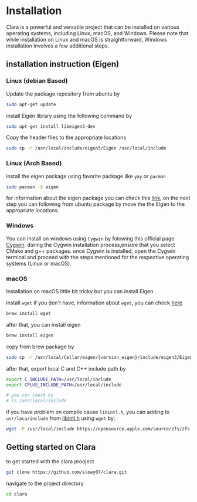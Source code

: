 # Installation

Clara is a powerful and versatile project that can be installed on various
operating systems, including Linux, macOS, and Windows. Please note that while
installation on Linux and macOS is straightforward, Windows installation
involves a few additional steps.

## installation instruction (Eigen)

### Linux (debian Based)

Update the package repository from ubuntu by 
```sh
sudo apt-get update
```
install Eigen library using the following command by
```sh
sudo apt-get install libeigen3-dev
```
Copy the header files to the appropriate locations
```sh
sudo cp -r /usr/local/include/eigen3/Eigen /usr/local/include
```

### Linux (Arch Based)

install the eigen package using favorite package like ``yay`` or ``pacman``
```sh
sudo pacman -S eigen
```
for information about the eigen package you can check this [link](https://archlinux.org/packages/extra/any/eigen/), on the next step you can following from ubuntu package by move the the Eigen to the appropriate locations.

### Windows

You can install on windows using ``Cygwin`` by folowing this official page [Cygwin](https://cygwin.com/install.html).
during the Cygwin installation process,ensure that you select CMake and g++ packages. once Cygwin is installed, open the Cygwin terminal and proceed with the steps mentioned for the respective operating systems (Linux or macOS).

### macOS

Installation on macOS little bit tricky but you can install Eigen

install ``wget`` if you don't have, information about  ``wget``, you can check [here](https://www.gnu.org/software/wget/)
```sh
brew install wget
```
after that, you can install eigen
```sh
brew install eigen
```
copy from brew package by
```sh
sudo cp -r /usr/local/Cellar/eigen/{version_eigen}/include/eigen3/Eigen /usr/local/include
```
after that, export local C and C++ include path by
```sh
export C_INCLUDE_PATH=/usr/local/include
export CPLUS_INCLUDE_PATH=/usr/local/include

# you can check by
# ls /usr/local/include
```

if you have problem on compile cause ``libintl.h``, you can adding to ``usr/loca/include`` from [libintl.h](https://sites.uclouvain.be/SystInfo/usr/include/libintl.h.html) using ``wget`` by:
```sh
wget -P /usr/local/include https://opensource.apple.com/source/zfs/zfs-59/zfs_lib/libintl.h
```

## Getting started on Clara

to get started with the clara prooject

```sh
git clone https://github.com/slowy07/clara.git
```
navigate to the project directory
```sh
cd clara
```
